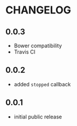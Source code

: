 # CHANGELOG

## 0.0.3

* Bower compatibility
* Travis CI

## 0.0.2

* added `stopped` callback

## 0.0.1

* initial public release
